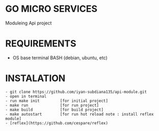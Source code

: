 # GO MICRO SERVICES

Moduleing Api project

# REQUIREMENTS

- OS base terminal BASH (debian, ubuntu, etc)

# INSTALATION

    - git clone https://github.com/iyan-subdiana135/api-module.git
    - open in terminal
    - run make init         [for initial project]
    - make run              [for run project]
    - make build            [for build project]
    - make autostart        [for run hot reload note : install reflex module]
    - [reflex](https://github.com/cespare/reflex)